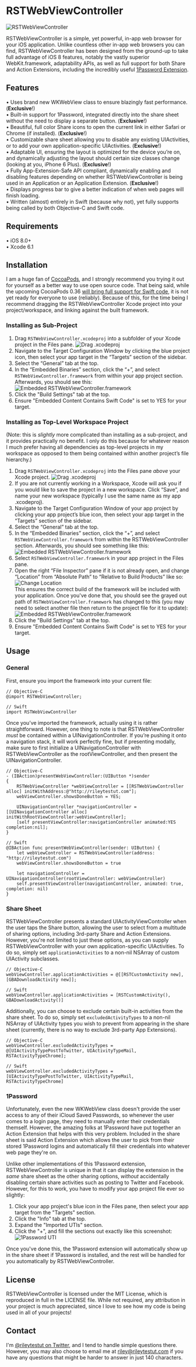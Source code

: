 # RSTWebViewController

![RSTWebViewController](https://cloud.githubusercontent.com/assets/705880/5564786/3ea66d44-8e9a-11e4-932c-2940225754f5.png)

RSTWebViewController is a simple, yet powerful, in-app web browser for your iOS application. Unlike countless other in-app web browsers you can find, RSTWebViewController has been designed from the ground-up to take full advantage of iOS 8 features, notably the vastly superior WebKit.framework, adaptability APIs, as well as full support for both Share and Action Extensions, including the incredibly useful [1Password Extension](https://github.com/AgileBits/onepassword-app-extension).

## Features

• Uses brand new WKWebView class to ensure blazingly fast performance. (**Exclusive**!)  
• Built-in support for 1Password, integrated directly into the share sheet without the need to display a separate button. (**Exclusive**!)  
• Beautiful, full color Share icons to open the current link in either Safari or Chrome (if installed). (**Exclusive**!)  
• Customizable share sheet allowing you to disable any existing UIActivities, or to add your own application-specific UIActivities. (**Exclusive**!)  
• Adaptable UI, ensuring the layout is optimized for the device you’re on, and dynamically adjusting the layout should certain size classes change (looking at you, iPhone 6 Plus). (**Exclusive**!)  
• Fully App-Extension-Safe API compliant, dynamically enabling and disabling features depending on whether RSTWebViewController is being used in an Application or an Application Extension. (**Exclusive**!)  
• Displays progress bar to give a better indication of when web pages will finish loading.  
• Written (almost) entirely in Swift (because why not), yet fully supports being called by both Objective-C and Swift code.  

## Requirements

• iOS 8.0+  
• Xcode 6.1

## Installation

I am a huge fan of [CocoaPods](http://cocoapods.org), and I strongly recommend you trying it out for yourself as a better way to use open source code. That being said, while the upcoming CocoaPods 0.36 [will bring full support for Swift code](http://blog.cocoapods.org/Pod-Authors-Guide-to-CocoaPods-Frameworks/), it is not yet ready for everyone to use (reliably). Because of this, for the time being I recommend dragging the RSTWebViewController Xcode project into your project/workspace, and linking against the built framework.

### Installing as Sub-Project

1. Drag `RSTWebViewController.xcodeproj` into a subfolder of your Xcode project in the Files pane.
![Drag .xcodeproj](https://cloud.githubusercontent.com/assets/705880/5563568/9fed5018-8e45-11e4-8403-6ccc8b598ced.png)
2. Navigate to the Target Configuration Window by clicking the blue project icon, then select your app target in the “Targets” section of the sidebar.
3. Select the “General” tab at the top.
4. In the “Embedded Binaries” section, click the “+”, and select `RSTWebViewController.framework` from within your app project section. Afterwards, you should see this:
![Embedded RSTWebViewController.framework](https://cloud.githubusercontent.com/assets/705880/5563577/4fbdc158-8e46-11e4-8b43-e0d87189de0b.png)
5. Click the "Build Settings" tab at the top.
6. Ensure "Embedded Content Contains Swift Code" is set to YES for your target.

### Installing as Top-Level Workspace Project
(Note: this is _slightly_ more complicated than installing as a sub-project, and it provides practically no benefit. I only do this because for whatever reason I much prefer having all dependencies as top-level projects in my workspace as opposed to them being contained within another project’s file hierarchy.)

1. Drag `RSTWebViewController.xcodeproj` into the Files pane _above_ your Xcode project.
![Drag .xcodeproj](https://cloud.githubusercontent.com/assets/705880/5563572/d13c24e6-8e45-11e4-86eb-fc0220df6bdd.png)
2. If you are not currently working in a Workspace, Xcode will ask you if you would like to save the project in a new workspace. Click “Save”, and name your new workspace (typically I use the same name as my app .xcodeproj).
3. Navigate to the Target Configuration Window of your app project by clicking your app project’s blue icon, then select your app target in the “Targets” section of the sidebar.
4. Select the “General” tab at the top.
5. In the “Embedded Binaries” section, click the “+”, and select `RSTWebViewController.framework` from within the RSTWebViewController section. Afterwards, you should see something like this:
![Embedded RSTWebViewController.framework](https://cloud.githubusercontent.com/assets/705880/5563578/5128f4f4-8e46-11e4-9e6d-a312c9d52303.png)
5. Select `RSTWebViewController.framework` in your app project in the Files pane.
6. Open the right “File Inspector” pane if it is not already open, and change “Location” from “Absolute Path” to “Relative to Build Products” like so:  
![Change Location](https://cloud.githubusercontent.com/assets/705880/5563745/e4ee8246-8e53-11e4-9d81-8480745bec95.png)  
This ensures the correct build of the framework will be included with your application. Once you've done that, you should see the grayed out path of `RSTWebViewController.framework` has changed to this (you may need to select another file then return to the project file for it to update):
![Embedded RSTWebViewController.framework](https://cloud.githubusercontent.com/assets/705880/5563577/4fbdc158-8e46-11e4-8b43-e0d87189de0b.png)
7. Click the "Build Settings" tab at the top.
8. Ensure "Embedded Content Contains Swift Code" is set to YES for your target.

## Usage

### General

First, ensure you import the framework into your current file:  

	// Objective-C
	@import RSTWebViewController;

	// Swift
	import RSTWebViewController

Once you’ve imported the framework, actually using it is rather straightforward. However, one thing to note is that RSTWebViewController _must_ be contained within a UINavigationController. If you’re pushing it onto a navigation stack, it will work perfectly fine, but if presenting modally, make sure to first initialize a UINavigationController with RSTWebViewController as the rootViewController, and then present the UINavigationController.

    // Objective-C
    - (IBAction)presentWebViewController:(UIButton *)sender
    {
        RSTWebViewController *webViewController = [[RSTWebViewController alloc] initWithAddress:@"http://rileytestut.com"];
        webViewController.showsDoneButton = YES;
    
        UINavigationController *navigationController = [[UINavigationController alloc] initWithRootViewController:webViewController];
        [self presentViewController:navigationController animated:YES completion:nil];
    }

	// Swift
	@IBAction func presentWebViewController(sender: UIButton) {
        let webViewController = RSTWebViewController(address: "http://rileytestut.com")
        webViewController.showsDoneButton = true
        
        let navigationController = UINavigationController(rootViewController: webViewController)
        self.presentViewController(navigationController, animated: true, completion: nil)
	}
	
### Share Sheet

RSTWebViewController presents a standard UIActivityViewController when the user taps the Share button, allowing the user to select from a multitude of sharing options, including 3rd-party Share and Action Extensions. However, you're not limited to just these options, as you can supply RSTWebViewController with your own application-specific UIActivities. To do so, simply set `applicationActivities` to a non-nil NSArray of custom UIActivity subclasses.

    // Objective-C
    webViewController.applicationActivities = @[[RSTCustomActivity new], [GBADownloadActivity new]];
    
    // Swift
    webViewController.applicationActivities = [RSTCustomActivity(), GBADownloadActivity()]
    
Additionally, you can choose to exclude certain built-in activities from the share sheet. To do so, simply set `excludedActivityTypes` to a non-nil NSArray of UIActivity types you wish to prevent from appearing in the share sheet (currently, there is no way to exclude 3rd-party App Extensions).

    // Objective-C
    webViewController.excludedActivityTypes = @[UIActivityTypePostToTwitter, UIActivityTypeMail, RSTActivityTypeChrome];
    
    // Swift
    webViewController.excludedActivityTypes = [UIActivityTypePostToTwitter, UIActivityTypeMail, RSTActivityTypeChrome]

### 1Password

Unfortunately, even the new WKWebView class doesn't provide the user access to any of their iCloud Saved Passwords, so whenever the user comes to a login page, they need to manually enter their credentials themself. However, the amazing folks at 1Password have put together an Action Extension that helps with this very problem. Included in the share sheet is said Action Extension which allows the user to pick from their stored 1Password logins and automatically fill their credentials into whatever web page they're on. 

Unlike other implementations of this 1Password extension, RSTWebViewController is unique in that it can display the extension in the _same_ share sheet as the other sharing options, _without_ accidentally disabling certain share activities such as posting to Twitter and Facebook. However, for this to work, you have to modify your app project file ever so slightly:

1. Click your app project's blue icon in the Files pane, then select your app target from the "Targets" section.
2. Click the "Info" tab at the top.
3. Expand the "Imported UTIs" section.
4. Click the "+", and fill the sections out exactly like this screenshot: ![1Password UTI](https://cloud.githubusercontent.com/assets/705880/5563559/35a2a3c0-8e45-11e4-921e-cdfe4d732b2f.png)

Once you've done this, the 1Password extension will automatically show up in the share sheet if 1Password is installed, and the rest will be handled for you automatically by RSTWebViewController.

## License

RSTWebViewController is licensed under the MIT License, which is reproduced in full in the LICENSE file. While not required, any attribution in your project is much appreciated, since I love to see how my code is being used in all of your projects!

## Contact

I'm [@rileytestut on Twitter](http://twitter.com/rileytestut), and I tend to handle simple questions there. However, you may also choose to email me at [riley@rileytestut.com](mailto:riley@rileytestut.com) if you have any questions that might be harder to answer in just 140 characters.